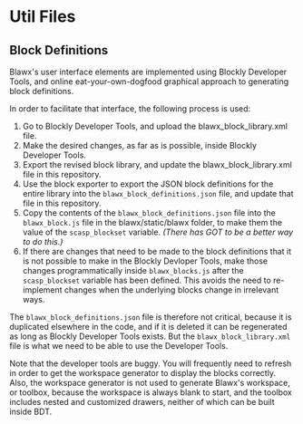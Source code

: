 # Util Files

## Block Definitions

Blawx's user interface elements are implemented using Blockly Developer Tools, and
online eat-your-own-dogfood graphical approach to generating block definitions.

In order to facilitate that interface, the following process is used:

1. Go to Blockly Developer Tools, and upload the blawx_block_library.xml file.
2. Make the desired changes, as far as is possible, inside Blockly Developer Tools.
3. Export the revised block library, and update the blawx_block_library.xml file
   in this repository.
4. Use the block exporter to export the JSON block definitions 
   for the entire library into the
   `blawx_block_definitions.json` file, and update that file in this repository.
5. Copy the contents of the `blawx_block_definitions.json` file into the
   `blawx_block.js` file in the blawx/static/blawx folder, to make them the value
   of the `scasp_blockset` variable. *(There has GOT to be a better way to do this.)*
6. If there are changes that need to be made to the block definitions that it is
   not possible to make in the Blockly Devloper Tools, make those changes
   programmatically inside `blawx_blocks.js` after the `scasp_blockset` variable
   has been defined. This avoids the need to re-implement changes when the underlying
   blocks change in irrelevant ways.

The `blawx_block_definitions.json` file is therefore not critical, because it is
duplicated elsewhere in the code, and if it is deleted it can be regenerated as
long as Blockly Developer Tools exists. But the `blawx_block_library.xml` file is
what we need to be able to use the Developer Tools.

Note that the developer tools are buggy. You will frequently need to refresh in order
to get the workspace generator to display the blocks correctly. Also, the workspace
generator is not used to generate Blawx's workspace, or toolbox, because the workspace
is always blank to start, and the toolbox includes nested and customized drawers, neither
of which can be built inside BDT.